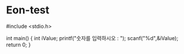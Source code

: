 # Eon-test
#include <stdio.h>

int main()
{
    int iValue;
    printf("숫자를 입력하시오 : ");
    scanf("%d",&iValue);
    return 0;
}